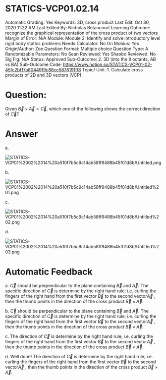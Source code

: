 # STATICS-VCP01.02.14

Automatic Grading: Yes
Keywords: 3D, cross product
Last Edit: Oct 30, 2020 11:22 AM
Last Edited By: Nicholas Betancourt
Learning Outcome: recognize the graphical representation of the cross product of two vectors
Margin of Error: N/A
Module: Module 2: Identify and solve introductory level rigid body statics problems
Needs Calculator: No
On Mobius: Yes
Origin/Author: Zoe
Question Format: Multiple choice
Question Type: A
Randomizable Parameters: No
Sean Reviewed: Yes
Shaobo Reviewed: No
Sig Fig: N/A
Status: Approved
Sub-Outcome: 2. 3D (into the 8 octants, AB vs BA)
Sub-Outcome Code: https://www.notion.so/STATICS-VCP01-02-45fc2bf17a80449f9c88ce5878191ff8
Topic/ Unit: 1. Calculate cross products of 2D and 3D vectors (VCP)

# Question:

 Given $\overrightarrow{B}\times\overrightarrow{A}=\overrightarrow{C}$, which one of the following shows the correct direction of $\overrightarrow{C}$?

# Answer

a.

![STATICS-VCP01%2002%2014%20a510f7b5c9c14ab58ff9488b45f01d8b/Untitled.png](STATICS-VCP01%2002%2014%20a510f7b5c9c14ab58ff9488b45f01d8b/Untitled.png)

b.

![STATICS-VCP01%2002%2014%20a510f7b5c9c14ab58ff9488b45f01d8b/Untitled%201.png](STATICS-VCP01%2002%2014%20a510f7b5c9c14ab58ff9488b45f01d8b/Untitled%201.png)

c.

![STATICS-VCP01%2002%2014%20a510f7b5c9c14ab58ff9488b45f01d8b/Untitled%202.png](STATICS-VCP01%2002%2014%20a510f7b5c9c14ab58ff9488b45f01d8b/Untitled%202.png)

d.

![STATICS-VCP01%2002%2014%20a510f7b5c9c14ab58ff9488b45f01d8b/Untitled%203.png](STATICS-VCP01%2002%2014%20a510f7b5c9c14ab58ff9488b45f01d8b/Untitled%203.png)

# Automatic Feedback

a. $\overrightarrow{C}$ should be perpendicular to the plane containing $\overrightarrow{B}$ and $\overrightarrow{A}$. The specific direction of $\overrightarrow{C}$ is determine by the right hand rule; i.e. curling the fingers of the right hand from the first vector $\overrightarrow{B}$ to the second vector$\overrightarrow{A}$ , then the thumb points in the direction of the cross product $\overrightarrow{B}\times\overrightarrow{A}$.

b. $\overrightarrow{C}$ should be perpendicular to the plane containing $\overrightarrow{B}$ and $\overrightarrow{A}$. The specific direction of $\overrightarrow{C}$ is determine by the right hand rule; i.e. curling the fingers of the right hand from the first vector $\overrightarrow{B}$ to the second vector$\overrightarrow{A}$ , then the thumb points in the direction of the cross product $\overrightarrow{B}\times\overrightarrow{A}$.

c. The direction of $\overrightarrow{C}$ is determine by the right hand rule; i.e. curling the fingers of the right hand from the first vector $\overrightarrow{B}$ to the second vector$\overrightarrow{A}$ , then the thumb points in the direction of the cross product $\overrightarrow{B}\times\overrightarrow{A}$.

d. Well done! The direction of $\overrightarrow{C}$ is determine by the right hand rule; i.e. curling the fingers of the right hand from the first vector $\overrightarrow{B}$ to the second vector$\overrightarrow{A}$ , then the thumb points in the direction of the cross product $\overrightarrow{B}\times\overrightarrow{A}$.